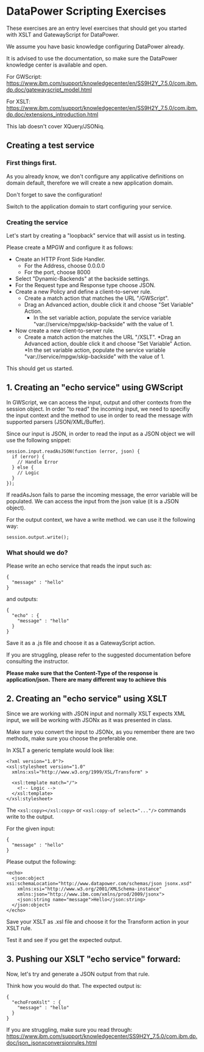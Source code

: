 # DataPower Scripting Exercises

These exercises are an entry level exercises that should get you started with XSLT and GatewayScript for DataPower.

We assume you have basic knowledge configuring DataPower already.

It is advised to use the documentation, so make sure the DataPower knowledge center is available and open.

For GWScript: https://www.ibm.com/support/knowledgecenter/en/SS9H2Y_7.5.0/com.ibm.dp.doc/gatewayscript_model.html

For XSLT: https://www.ibm.com/support/knowledgecenter/en/SS9H2Y_7.5.0/com.ibm.dp.doc/extensions_introduction.html

This lab doesn't cover XQuery/JSONiq.

## Creating a test service

### First things first.

As you already know, we don't configure any applicative definitions on domain default, therefore we will create a new application domain.

Don't forget to save the configuration!

Switch to the application domain to start configuring your service.

### Creating the service

Let's start by creating a "loopback" service that will assist us in testing.

Please create a MPGW and configure it as follows:

* Create an HTTP Front Side Handler.
  * For the Address, choose 0.0.0.0
  * For the port, choose 8000
* Select "Dynamic-Backends" at the backside settings.
* For the Request type and Response type choose JSON.
* Create a new Policy and define a client-to-server rule.
  * Create a match action that matches the URL "/GWScript".
  * Drag an Advanced action, double click it and choose "Set Variable" Action.
    * In the set variable action, populate the service variable "var://service/mpgw/skip-backside" with the value of 1.
* Now create a new client-to-server rule.
  * Create a match action the matches the URL "/XSLT".
  *Drag an Advanced action, double click it and choose "Set Variable" Action.
    *In the set variable action, populate the service variable "var://service/mpgw/skip-backside" with the value of 1.

This should get us started.

## 1. Creating an "echo service" using GWScript

In GWScript, we can access the input, output and other contexts from the session object.
In order "to read" the incoming input, we need to specifiy the input context and the method to use in order to read the message with supported parsers (JSON/XML/Buffer).

Since our input is JSON, in order to read the input as a JSON object we will use the following snippet:
```
session.input.readAsJSON(function (error, json) {
  if (error) {
    // Handle Error
  } else {
    // Logic  
  }
});
```

If readAsJson fails to parse the incoming message, the error variable will be populated.
We can access the input from the json value (it is a JSON object).

For the output context, we have a write method.
we can use it the following way:
```
session.output.write();
```

### What should we do?

Please write an echo service that reads the input such as:
```
{
  "message" : "hello"
}
```

and outputs:
```
{
  "echo" : {
    "message" : "hello"
  }
}
```

Save it as a .js file and choose it as a GatewayScript action.

If you are struggling, please refer to the suggested documentation before consulting the instructor.

**Please make sure that the Content-Type of the response is application/json. There are many different way to achieve this**


## 2. Creating an "echo service" using XSLT

Since we are working with JSON input and normally XSLT expects XML input, we will be working with JSONx as it was presented in class.

Make sure you convert the input to JSONx, as you remember there are two methods, make sure you choose the preferable one.

In XSLT a generic template would look like:
```
<?xml version="1.0"?>
<xsl:stylesheet version="1.0"
  xmlns:xsl="http://www.w3.org/1999/XSL/Transform" >

  <xsl:template match="/">
    <!-- Logic -->
  </xsl:template>
</xsl:stylesheet>
```

The ```<xsl:copy></xsl:copy>``` or ```<xsl:copy-of select="..."/>``` commands write to the output.

For the given input:
```
{
  "message" : "hello"
}
```

Please output the following:
```
<echo>
  <json:object xsi:schemaLocation="http://www.datapower.com/schemas/json jsonx.xsd"
    xmlns:xsi="http://www.w3.org/2001/XMLSchema-instance"
    xmlns:json="http://www.ibm.com/xmlns/prod/2009/jsonx">
    <json:string name="message">Hello</json:string>
  </json:object>
</echo>
```

Save your XSLT as .xsl file and choose it for the Transform action in your XSLT rule.

Test it and see if you get the expected output.

## 3. Pushing our XSLT "echo service" forward:

Now, let's try and generate a JSON output from that rule.

Think how you would do that. The expected output is:

```
{
  "echoFromXslt" : {
    "message" : "hello"
  }
}
```

If you are struggling, make sure you read through: https://www.ibm.com/support/knowledgecenter/SS9H2Y_7.5.0/com.ibm.dp.doc/json_jsonxconversionrules.html
